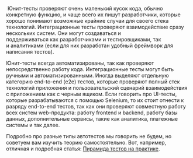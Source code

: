  Юнит-тесты проверяют очень маленький кусок кода, обычно конкретную функцию, и чаще всего их пишут разработчики, которые хорошо понимают возможные крайние случаи для своего стека технологий. Интеграционные тесты проверяют взаимодействие сразу нескольких систем. Они могут создаваться и поддерживаться как разработчиками и тестировщиками, так и аналитиками (если для них разработан удобный фреймворк для написания тестов).

Юнит-тесты всегда автоматизированы, так как проверяют непосредственно работу кода. Интеграционные тесты могут быть ручными и автоматизированными. Иногда выделяют отдельную категорию end-to-end (е2е) тестов, которые проверяют полный стек технологий приложения и пользовательский сценарий взаимодействия с приложением как с черным ящиком. Если говорить про UI-тесты, которые разрабатываются с помощью Selenium, то их стоит отнести к разряду end-to-end тестов, так как они проверяют совместную работу всех систем web-продукта: работу frontend и backend, работу базы данных, дополнительные сервисы, такие как аналитика, платежные системы и так далее. 

Подробно про разные типы автотестов мы говорить не будем, но советуем вам изучить теорию самостоятельно. Вот, например, отличная и подробная статья: [Пирамида тестов на практике](https://habr.com/ru/post/358950/).